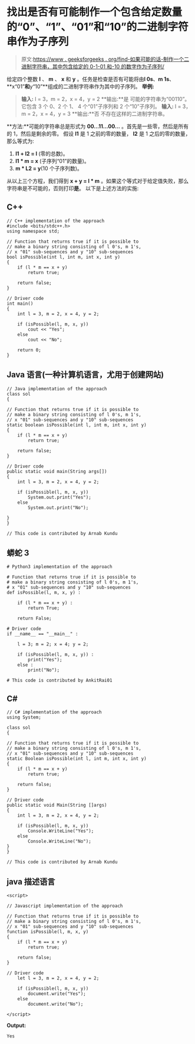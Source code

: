 # 找出是否有可能制作一个包含给定数量的“0”、“1”、“01”和“10”的二进制字符串作为子序列

> 原文:[https://www . geeksforgeeks . org/find-如果可能的话-制作一个二进制字符串，其中包含给定的 0-1-01 和-10 的数字作为子序列/](https://www.geeksforgeeks.org/find-if-it-is-possible-to-make-a-binary-string-which-contanins-given-number-of-0-1-01-and-10-as-sub-sequences/)

给定四个整数 **l** 、 **m** 、 **x** 和 **y** 。任务是检查是否有可能将由**l 0s**、**m 1s**、**x“01”**和**y“10”**组成的二进制字符串作为其中的子序列。
**举例:**

> **输入:** l = 3，m = 2，x = 4，y = 2
> **输出:**是
> 可能的字符串为“00110”。它包含 3 个 0、2 个 1、
> 4 个“01”子序列和 2 个“10”子序列。
> **输入:** l = 3，m = 2，x = 4，y = 3
> **输出:**否
> 不存在这样的二进制字符串。

**方法:**可能的字符串总是形式为 **00…11…00…** 。首先是一些零，然后是所有的 1，然后是剩余的零。
假设 **l1** 是 1 之前的零的数量， **l2** 是 1 之后的零的数量，那么等式为:

1.  **l1 + l2 = l** (零的总数)。
2.  **l1 * m = x** (子序列“01”的数量)。
3.  **m * L2 = y**(10 个子序列数)。

从以上三个方程，我们得到 **x + y = l * m** 。如果这个等式对于给定值失败，那么字符串是不可能的，否则打印**是**。
以下是上述方法的实施:

## C++

```
// C++ implementation of the approach
#include <bits/stdc++.h>
using namespace std;

// Function that returns true if it is possible to
// make a binary string consisting of l 0's, m 1's,
// x "01" sub-sequences and y "10" sub-sequences
bool isPossible(int l, int m, int x, int y)
{
    if (l * m == x + y)
        return true;

    return false;
}

// Driver code
int main()
{
    int l = 3, m = 2, x = 4, y = 2;

    if (isPossible(l, m, x, y))
        cout << "Yes";
    else
        cout << "No";

    return 0;
}
```

## Java 语言(一种计算机语言，尤用于创建网站)

```
// Java implementation of the approach
class sol
{

// Function that returns true if it is possible to
// make a binary string consisting of l 0's, m 1's,
// x "01" sub-sequences and y "10" sub-sequences
static boolean isPossible(int l, int m, int x, int y)
{
    if (l * m == x + y)
        return true;

    return false;
}

// Driver code
public static void main(String args[])
{
    int l = 3, m = 2, x = 4, y = 2;

    if (isPossible(l, m, x, y))
        System.out.print("Yes");
    else
        System.out.print("No");

}
}

// This code is contributed by Arnab Kundu
```

## 蟒蛇 3

```
# Python3 implementation of the approach

# Function that returns true if it is possible to
# make a binary string consisting of l 0's, m 1's,
# x "01" sub-sequences and y "10" sub-sequences
def isPossible(l, m, x, y) :

    if (l * m == x + y) :
        return True;

    return False;

# Driver code
if __name__ == "__main__" :

    l = 3; m = 2; x = 4; y = 2;

    if (isPossible(l, m, x, y)) :
        print("Yes");
    else :
        print("No");

# This code is contributed by AnkitRai01
```

## C#

```
// C# implementation of the approach
using System;

class sol
{

// Function that returns true if it is possible to
// make a binary string consisting of l 0's, m 1's,
// x "01" sub-sequences and y "10" sub-sequences
static Boolean isPossible(int l, int m, int x, int y)
{
    if (l * m == x + y)
        return true;

    return false;
}

// Driver code
public static void Main(String []args)
{
    int l = 3, m = 2, x = 4, y = 2;

    if (isPossible(l, m, x, y))
        Console.WriteLine("Yes");
    else
        Console.WriteLine("No");
}
}

// This code is contributed by Arnab Kundu
```

## java 描述语言

```
<script>

// Javascript implementation of the approach

// Function that returns true if it is possible to
// make a binary string consisting of l 0's, m 1's,
// x "01" sub-sequences and y "10" sub-sequences
function isPossible(l, m, x, y)
{
    if (l * m == x + y)
        return true;

    return false;
}

// Driver code
    let l = 3, m = 2, x = 4, y = 2;

    if (isPossible(l, m, x, y))
        document.write("Yes");
    else
        document.write("No");

</script>
```

**Output:** 

```
Yes
```